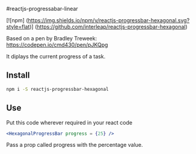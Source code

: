 #reactjs-progressabar-linear

[![npm]
(https://img.shields.io/npm/v/reactjs-progressbar-hexagonal.svg?style=flat)]
(https://github.com/interleap/reactjs-progressbar-hexagonal)

Based on a pen by Bradley Treweek: https://codepen.io/cmd430/pen/pJKQpg

It diplays the current progress of a task.

## Install

```sh
npm i -S reactjs-progressbar-hexagonal
```

## Use
Put this code wherever required in your react code

```jsx
<HexagonalProgressBar progress = {25} />
```
Pass a prop called progress with the percentage value.

